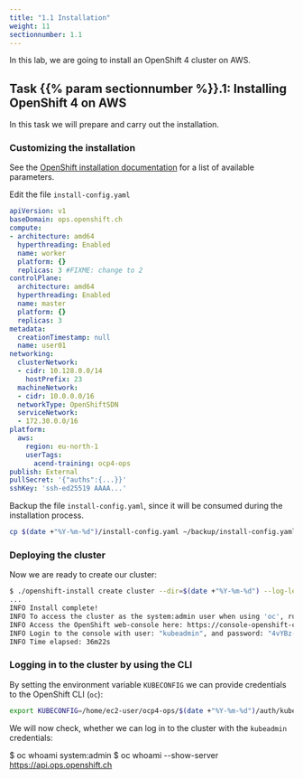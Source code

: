 ```yaml
---
title: "1.1 Installation"
weight: 11
sectionnumber: 1.1
---
```


In this lab, we are going to install an OpenShift 4 cluster on AWS.


## Task {{% param sectionnumber %}}.1: Installing OpenShift 4 on AWS

In this task we will prepare and carry out the installation.


### Customizing the installation

See the [OpenShift installation documentation](https://docs.openshift.com/container-platform/4.7/installing/installing_aws/installing-aws-customizations.html#installation-configuration-parameters_installing-aws-customizations) for a list of available parameters.

Edit the file `install-config.yaml`

```yaml
apiVersion: v1
baseDomain: ops.openshift.ch
compute:
- architecture: amd64
  hyperthreading: Enabled
  name: worker
  platform: {}
  replicas: 3 #FIXME: change to 2
controlPlane:
  architecture: amd64
  hyperthreading: Enabled
  name: master
  platform: {}
  replicas: 3
metadata:
  creationTimestamp: null
  name: user01
networking:
  clusterNetwork:
  - cidr: 10.128.0.0/14
    hostPrefix: 23
  machineNetwork:
  - cidr: 10.0.0.0/16
  networkType: OpenShiftSDN
  serviceNetwork:
  - 172.30.0.0/16
platform:
  aws:
    region: eu-north-1
    userTags:
      acend-training: ocp4-ops
publish: External
pullSecret: '{"auths":{...}}'
sshKey: 'ssh-ed25519 AAAA...'
```

Backup the file `install-config.yaml`, since it will be consumed during the installation process.

```bash
cp $(date +"%Y-%m-%d")/install-config.yaml ~/backup/install-config.yaml
```


### Deploying the cluster

Now we are ready to create our cluster:

```bash
$ ./openshift-install create cluster --dir=$(date +"%Y-%m-%d") --log-level=info
...
INFO Install complete!
INFO To access the cluster as the system:admin user when using 'oc', run 'export KUBECONFIG=/home/myuser/install_dir/auth/kubeconfig'
INFO Access the OpenShift web-console here: https://console-openshift-console.apps.mycluster.example.com
INFO Login to the console with user: "kubeadmin", and password: "4vYBz-Ee6gm-ymBZj-Wt5AL"
INFO Time elapsed: 36m22s
```


### Logging in to the cluster by using the CLI

By setting the environment variable `KUBECONFIG` we can provide credentials to the OpenShift CLI (`oc`):

```bash
export KUBECONFIG=/home/ec2-user/ocp4-ops/$(date +"%Y-%m-%d")/auth/kubeconfig
``` 

We will now check, whether we can log in to the cluster with the `kubeadmin` credentials:

$ oc whoami
system:admin
$ oc whoami --show-server
https://api.ops.openshift.ch
```

